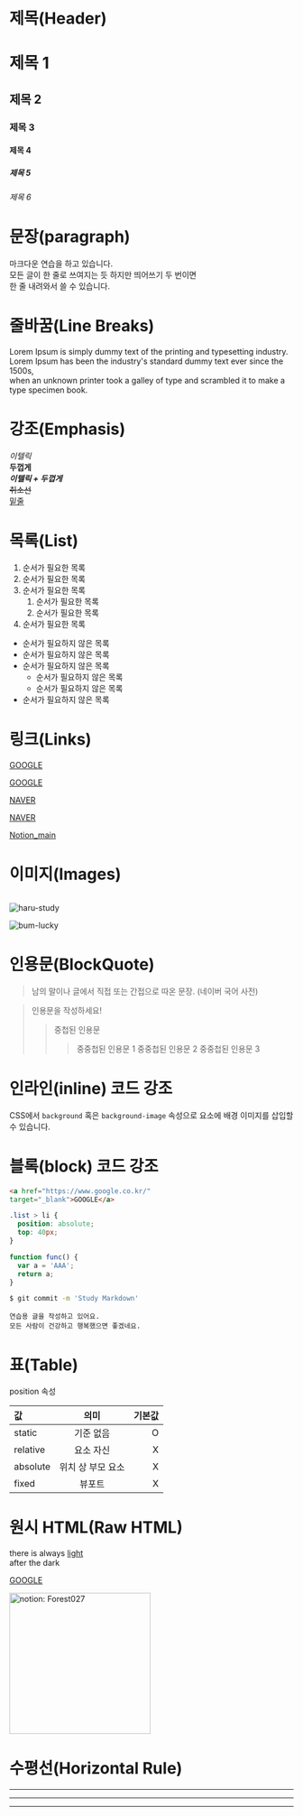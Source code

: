 # 제목(Header)

# 제목 1
## 제목 2
### 제목 3
#### 제목 4
##### 제목 5
###### 제목 6

# 문장(paragraph)

마크다운 연습을 하고 있습니다.  
모든 글이 한 줄로 쓰여지는 듯 하지만 띄어쓰기 두 번이면  
한 줄 내려와서 쓸 수 있습니다.

# 줄바꿈(Line Breaks)

Lorem Ipsum is simply dummy text of the printing and typesetting industry.  
Lorem Ipsum has been the industry's standard dummy text ever since the 1500s,<br/>
when an unknown printer took a galley of type and scrambled it to make a type specimen book.

# 강조(Emphasis)

_이텔릭_  
**두껍게**  
**_이텔릭 + 두껍게_**  
~~취소선~~  
<u>밑줄</u>

# 목록(List)

1. 순서가 필요한 목록
1. 순서가 필요한 목록
1. 순서가 필요한 목록
    1. 순서가 필요한 목록
    1. 순서가 필요한 목록
1. 순서가 필요한 목록

- 순서가 필요하지 않은 목록
- 순서가 필요하지 않은 목록
- 순서가 필요하지 않은 목록
    - 순서가 필요하지 않은 목록
    - 순서가 필요하지 않은 목록
- 순서가 필요하지 않은 목록

# 링크(Links)

<a href="https://google.com">GOOGLE</a>

[GOOGLE](https://google.com)

<a href="https://naver.com" 
title:="NAVER로 이동!">NAVER</a>

[NAVER](https://naver.com "NAVER로 이동!")

[Notion_main](<https://www.notion.so/forest027/UIUX-1739e4fb770180299b31fd99c708d77e?pvs=4>)

# 이미지(Images)

![]()

![haru-study](https://github.com/user-attachments/assets/a22d5f44-c4df-4cbe-b82b-397afe7c9571)

![bum-lucky](https://github.com/user-attachments/assets/fd5823d4-3de0-41da-8f8f-640f7f21c669)

# 인용문(BlockQuote)

> 남의 말이나 글에서 직접 또는 간접으로 따온 문장.
> (네이버 국어 사전)

> 인용문을 작성하세요!
>> 중첩된 인용문
>>> 중중첩된 인용문 1
>>> 중중첩된 인용문 2
>>> 중중첩된 인용문 3

# 인라인(inline) 코드 강조

CSS에서 `background` 혹은
`background-image` 속성으로 요소에
배경 이미지를 삽입할 수 있습니다.

# 블록(block) 코드 강조

```html
<a href="https://www.google.co.kr/"
target="_blank">GOOGLE</a>
```

```css
.list > li {
  position: absolute;
  top: 40px;
}
```

```javascript
function func() {
  var a = 'AAA';
  return a;
}
```

```bash
$ git commit -m 'Study Markdown'
```

```plaintext
연습용 글을 작성하고 있어요.
모든 사람이 건강하고 행복했으면 좋겠네요.
```

# 표(Table)

position 속성

값 | 의미 | 기본값
:--|:--:|--:
static | 기준 없음 | O
relative | 요소 자신 | X
absolute | 위치 상 부모 요소 | X
fixed | 뷰포트 | X

# 원시 HTML(Raw HTML)

there is always <span style="text-decoration: underline;">light</span><br/>
after the dark

<a href="https://google.com"
title="GOOGLE로 이동!"
target="_blank">GOOGLE</a>

<img width="250" src="https://github.com/user-attachments/assets/da2578ec-2d2a-4602-80b7-1c780dbda361" alt="notion: Forest027" />

# 수평선(Horizontal Rule)

---

***

___
